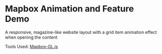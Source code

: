 Mapbox Animation and Feature Demo
=========

A responsive, magazine-like website layout with a grid item animation effect when opening the content

Tools Used: [Mapbox-GL.js](https://www.mapbox.com/mapbox-gl-js/api/)
